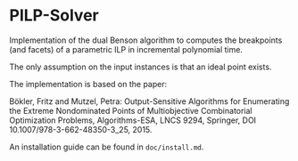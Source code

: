 # PILP-Solver
Implementation of the dual Benson algorithm to computes the breakpoints (and facets) of a parametric ILP in incremental polynomial time.

The only assumption on the input instances is that an ideal point exists.

The implementation is based on the paper:

Bökler, Fritz and Mutzel, Petra: Output-Sensitive Algorithms for Enumerating the Extreme Nondominated Points of Multiobjective Combinatorial Optimization Problems, Algorithms-ESA, LNCS 9294, Springer, DOI 10.1007/978-3-662-48350-3_25, 2015.


An installation guide can be found in `doc/install.md`.
